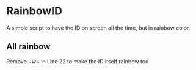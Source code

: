# RainbowID
A simple script to have the ID on screen all the time, but in rainbow color.

## All rainbow
Remove \~w~ in Line 22 to make the ID itself rainbow too
